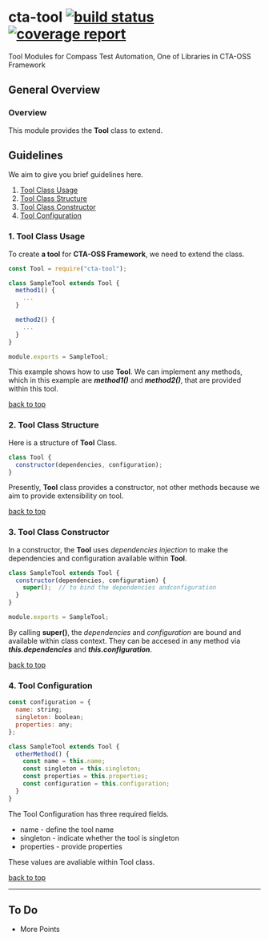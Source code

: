 # cta-tool [ ![build status](https://git.sami.int.thomsonreuters.com/compass/cta-tool/badges/master/build.svg)](https://git.sami.int.thomsonreuters.com/compass/cta-tool/commits/master) [![coverage report](https://git.sami.int.thomsonreuters.com/compass/cta-tool/badges/master/coverage.svg)](https://git.sami.int.thomsonreuters.com/compass/cta-tool/commits/master)

Tool Modules for Compass Test Automation, One of Libraries in CTA-OSS Framework

## General Overview

### Overview

This module provides the **Tool** class to extend.

## Guidelines

We aim to give you brief guidelines here.

1. [Tool Class Usage](#1-tool-class-usage)
1. [Tool Class Structure](#2-tool-class-structure)
1. [Tool Class Constructor](#3-tool-class-constructor)
1. [Tool Configuration](#4-tool-configuration)

### 1. Tool Class Usage

To create **a tool** for **CTA-OSS Framework**, we need to extend the class.

```javascript
const Tool = require("cta-tool");

class SampleTool extends Tool {
  method1() {
    ...
  }

  method2() {
    ...
  }
}

module.exports = SampleTool;
```

This example shows how to use **Tool**. We can implement any methods, which in this example are **_method1()_** and **_method2()_**, that are provided within this tool.

[back to top](#guidelines)

### 2. Tool Class Structure

Here is a structure of **Tool** Class.

```javascript
class Tool {
  constructor(dependencies, configuration);
}
```

Presently, **Tool** class provides a constructor, not other methods because we aim to provide extensibility on tool.

[back to top](#guidelines)

### 3. Tool Class Constructor

In a constructor, the **Tool** uses _dependencies injection_ to make the dependencies and configuration available within **Tool**.

```javascript
class SampleTool extends Tool {
  constructor(dependencies, configuration) {
    super();  // to bind the dependencies andconfiguration
  }
}

module.exports = SampleTool;
```

By calling **super()**, the _dependencies_ and _configuration_ are bound and available within class context. They can be accesed in any method via **_this.dependencies_** and **_this.configuration_**.

[back to top](#guidelines)

### 4. Tool Configuration

```javascript
const configuration = {
  name: string;
  singleton: boolean;
  properties: any;
};

class SampleTool extends Tool {
  otherMethod() {
    const name = this.name;
    const singleton = this.singleton;
    const properties = this.properties;
    const configuration = this.configuration;
  }
}
```

The Tool Configuration has three required fields.

- name - define the tool name
- singleton - indicate whether the tool is singleton
- properties - provide properties

These values are avaliable within Tool class.

[back to top](#guidelines)

------

## To Do

* More Points